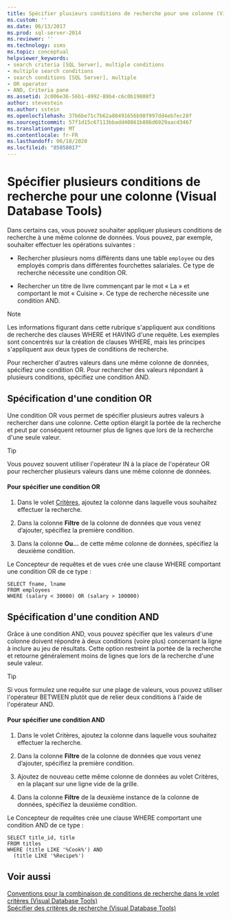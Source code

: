 ```yaml
---
title: Spécifier plusieurs conditions de recherche pour une colonne (Visual Database Tools) | Microsoft Docs
ms.custom: ''
ms.date: 06/13/2017
ms.prod: sql-server-2014
ms.reviewer: ''
ms.technology: ssms
ms.topic: conceptual
helpviewer_keywords:
- search criteria [SQL Server], multiple conditions
- multiple search conditions
- search conditions [SQL Server], multiple
- OR operator
- AND, Criteria pane
ms.assetid: 2c006e36-56b1-4992-89b4-c6c0b19808f3
author: stevestein
ms.author: sstein
ms.openlocfilehash: 37b6be71c7b62a80491656b98f997dd4eb7ec28f
ms.sourcegitcommit: 57f1d15c67113bbadd40861b886d6929aacd3467
ms.translationtype: MT
ms.contentlocale: fr-FR
ms.lasthandoff: 06/18/2020
ms.locfileid: "85058017"
---
```

# <a name="specify-multiple-search-conditions-for-one-column-visual-database-tools"></a>Spécifier plusieurs conditions de recherche pour une colonne (Visual Database Tools)
  Dans certains cas, vous pouvez souhaiter appliquer plusieurs conditions de recherche à une même colonne de données. Vous pouvez, par exemple, souhaiter effectuer les opérations suivantes :  
  
-   Rechercher plusieurs noms différents dans une table `employee` ou des employés compris dans différentes fourchettes salariales. Ce type de recherche nécessite une condition OR.  
  
-   Rechercher un titre de livre commençant par le mot « La » et comportant le mot « Cuisine ». Ce type de recherche nécessite une condition AND.  
  
> [!NOTE]  
>  Les informations figurant dans cette rubrique s'appliquent aux conditions de recherche des clauses WHERE et HAVING d'une requête. Les exemples sont concentrés sur la création de clauses WHERE, mais les principes s'appliquent aux deux types de conditions de recherche.  
  
 Pour rechercher d'autres valeurs dans une même colonne de données, spécifiez une condition OR. Pour rechercher des valeurs répondant à plusieurs conditions, spécifiez une condition AND.  
  
## <a name="specifying-an-or-condition"></a>Spécification d'une condition OR  
 Une condition OR vous permet de spécifier plusieurs autres valeurs à rechercher dans une colonne. Cette option élargit la portée de la recherche et peut par conséquent retourner plus de lignes que lors de la recherche d'une seule valeur.  
  
> [!TIP]  
>  Vous pouvez souvent utiliser l'opérateur IN à la place de l'opérateur OR pour rechercher plusieurs valeurs dans une même colonne de données.  
  
#### <a name="to-specify-an-or-condition"></a>Pour spécifier une condition OR  
  
1.  Dans le volet [Critères](visual-database-tools.md), ajoutez la colonne dans laquelle vous souhaitez effectuer la recherche.  
  
2.  Dans la colonne **Filtre** de la colonne de données que vous venez d’ajouter, spécifiez la première condition.  
  
3.  Dans la colonne **Ou...** de cette même colonne de données, spécifiez la deuxième condition.  
  
 Le Concepteur de requêtes et de vues crée une clause WHERE comportant une condition OR de ce type :  
  
```  
SELECT fname, lname  
FROM employees  
WHERE (salary < 30000) OR (salary > 100000)  
```  
  
## <a name="specifying-an-and-condition"></a>Spécification d'une condition AND  
 Grâce à une condition AND, vous pouvez spécifier que les valeurs d'une colonne doivent répondre à deux conditions (voire plus) concernant la ligne à inclure au jeu de résultats. Cette option restreint la portée de la recherche et retourne généralement moins de lignes que lors de la recherche d'une seule valeur.  
  
> [!TIP]  
>  Si vous formulez une requête sur une plage de valeurs, vous pouvez utiliser l'opérateur BETWEEN plutôt que de relier deux conditions à l'aide de l'opérateur AND.  
  
#### <a name="to-specify-an-and-condition"></a>Pour spécifier une condition AND  
  
1.  Dans le volet Critères, ajoutez la colonne dans laquelle vous souhaitez effectuer la recherche.  
  
2.  Dans la colonne **Filtre** de la colonne de données que vous venez d’ajouter, spécifiez la première condition.  
  
3.  Ajoutez de nouveau cette même colonne de données au volet Critères, en la plaçant sur une ligne vide de la grille.  
  
4.  Dans la colonne **Filtre** de la deuxième instance de la colonne de données, spécifiez la deuxième condition.  
  
 Le Concepteur de requêtes crée une clause WHERE comportant une condition AND de ce type :  
  
```  
SELECT title_id, title  
FROM titles  
WHERE (title LIKE '%Cook%') AND   
  (title LIKE '%Recipe%')  
```  
  
## <a name="see-also"></a>Voir aussi  
 [Conventions pour la combinaison de conditions de recherche dans le volet critères &#40;Visual Database Tools&#41;](conventions-combine-search-conditions-in-criteria-pane-visual-db-tools.md)   
 [Spécifier des critères de recherche &#40;Visual Database Tools&#41;](specify-search-criteria-visual-database-tools.md)  
  
  
